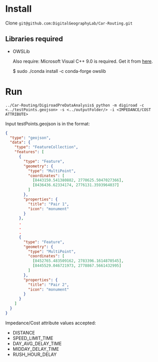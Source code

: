 # Install

Clone `git@github.com:DigitalGeographyLab/Car-Routing.git`

## Libraries required

* OWSLib

  Also require: Microsoft Visual C++ 9.0 is required. Get it from [here][microsoft-vistual-c++].
  

    $ sudo ./conda install -c conda-forge owslib
  
# Run

```{r, engine='sh', count_lines}
../Car-Routing/DigiroadPreDataAnalysis$ python -m digiroad -c <../testPoints.geojson> -s <../outputFolder/> -i <IMPEDANCE/COST ATTRIBUTE>
```

Input testPoints.geojson is in the format:

```json
{
  "type": "geojson",
  "data": {
    "type": "FeatureCollection",
    "features": [
      {
        "type": "Feature",
        "geometry": {
          "type": "MultiPoint",
          "coordinates": [
            [8443150.541380882, 2770625.5047027366],
            [8436436.62334174, 2776131.3593964037]
          ]
        },
        "properties": {
          "title": "Pair 1",
          "icon": "monument"
        }
      },
      .
      .
      .
      {
        "type": "Feature",
        "geometry": {
          "type": "MultiPoint",
          "coordinates": [
            [8452765.483509162, 2783396.1614870545],
            [8445529.046721973, 2778867.5661432995]
          ]
        },
        "properties": {
          "title": "Pair 2",
          "icon": "monument"
        }
      }
    ]
  }
}
```

Impedance/Cost attribute values accepted:
* DISTANCE
* SPEED_LIMIT_TIME
* DAY_AVG_DELAY_TIME
* MIDDAY_DELAY_TIME
* RUSH_HOUR_DELAY

[microsoft-vistual-c++]: https://www.microsoft.com/en-us/download/details.aspx?id=44266